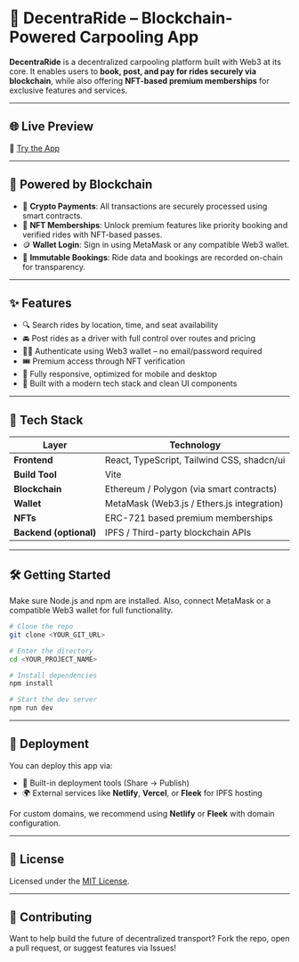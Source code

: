 # 🚗 DecentraRide – Blockchain-Powered Carpooling App

**DecentraRide** is a decentralized carpooling platform built with Web3 at its core. It enables users to **book, post, and pay for rides securely via blockchain**, while also offering **NFT-based premium memberships** for exclusive features and services.

---

## 🌐 Live Preview

🔗 [Try the App](https://lovable.dev/projects/aa7ef38e-2220-4cfc-b8eb-04c262f523b4)

---

## 🔐 Powered by Blockchain

* 💸 **Crypto Payments**: All transactions are securely processed using smart contracts.
* 🧾 **NFT Memberships**: Unlock premium features like priority booking and verified rides with NFT-based passes.
* 🪙 **Wallet Login**: Sign in using MetaMask or any compatible Web3 wallet.
* 📜 **Immutable Bookings**: Ride data and bookings are recorded on-chain for transparency.

---

## ✨ Features

* 🔍 Search rides by location, time, and seat availability
* 🚘 Post rides as a driver with full control over routes and pricing
* 🧑‍💼 Authenticate using Web3 wallet – no email/password required
* 🎟️ Premium access through NFT verification
* 📱 Fully responsive, optimized for mobile and desktop
* 🧠 Built with a modern tech stack and clean UI components

---

## 🧰 Tech Stack

| Layer                  | Technology                                 |
| ---------------------- | ------------------------------------------ |
| **Frontend**           | React, TypeScript, Tailwind CSS, shadcn/ui |
| **Build Tool**         | Vite                                       |
| **Blockchain**         | Ethereum / Polygon (via smart contracts)   |
| **Wallet**             | MetaMask (Web3.js / Ethers.js integration) |
| **NFTs**               | ERC-721 based premium memberships          |
| **Backend (optional)** | IPFS / Third-party blockchain APIs         |

---

## 🛠️ Getting Started

Make sure Node.js and npm are installed. Also, connect MetaMask or a compatible Web3 wallet for full functionality.

```bash
# Clone the repo
git clone <YOUR_GIT_URL>

# Enter the directory
cd <YOUR_PROJECT_NAME>

# Install dependencies
npm install

# Start the dev server
npm run dev
```

---

## 🚀 Deployment

You can deploy this app via:

* 🔁 Built-in deployment tools (Share → Publish)
* 🌍 External services like **Netlify**, **Vercel**, or **Fleek** for IPFS hosting

For custom domains, we recommend using **Netlify** or **Fleek** with domain configuration.

---

## 📄 License

Licensed under the [MIT License](LICENSE).

---

## 🤝 Contributing

Want to help build the future of decentralized transport? Fork the repo, open a pull request, or suggest features via Issues!
